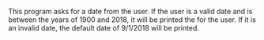 This program asks for a date from the user. If the user is a valid date and is between the years of 1900 and 2018, it will be printed the for the user. If it is an invalid date, the default date of 9/1/2018 will be printed.
